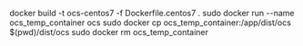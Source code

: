 docker build -t ocs-centos7 -f Dockerfile.centos7 .
sudo docker run --name ocs_temp_container ocs
sudo docker cp ocs_temp_container:/app/dist/ocs $(pwd)/dist/ocs
sudo docker rm ocs_temp_container